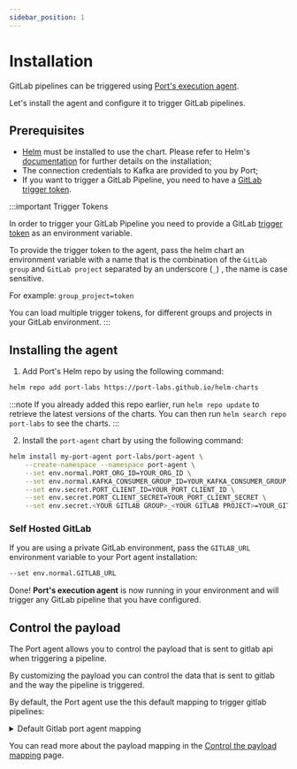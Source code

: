 ```yaml
---
sidebar_position: 1
---
```


# Installation

GitLab pipelines can be triggered using [Port's execution agent](../port-execution-agent/port-execution-agent.md).

Let's install the agent and configure it to trigger GitLab pipelines.

## Prerequisites

- [Helm](https://helm.sh) must be installed to use the chart. Please refer to
  Helm's [documentation](https://helm.sh/docs) for further details on the installation;
- The connection credentials to Kafka are provided to you by Port;
- If you want to trigger a GitLab Pipeline, you need to have a [GitLab trigger token](https://docs.gitlab.com/ee/ci/triggers/).

:::important Trigger Tokens

In order to trigger your GitLab Pipeline you need to provide a GitLab [trigger token](https://docs.gitlab.com/ee/ci/triggers/#create-a-trigger-token) as an environment variable.

To provide the trigger token to the agent, pass the helm chart an environment variable with a name that is the combination of the `GitLab group` and `GitLab project` separated by an underscore (`_`) , the name is case sensitive.

For example: `group_project=token`

You can load multiple trigger tokens, for different groups and projects in your GitLab environment.
:::

## Installing the agent

1. Add Port's Helm repo by using the following command:

```bash showLineNumbers
helm repo add port-labs https://port-labs.github.io/helm-charts
```

:::note
If you already added this repo earlier, run `helm repo update` to retrieve
the latest versions of the charts. You can then run `helm search repo port-labs` to see the charts.
:::

2. Install the `port-agent` chart by using the following command:

```bash showLineNumbers
helm install my-port-agent port-labs/port-agent \
    --create-namespace --namespace port-agent \
    --set env.normal.PORT_ORG_ID=YOUR_ORG_ID \
    --set env.normal.KAFKA_CONSUMER_GROUP_ID=YOUR_KAFKA_CONSUMER_GROUP \
    --set env.secret.PORT_CLIENT_ID=YOUR_PORT_CLIENT_ID \
    --set env.secret.PORT_CLIENT_SECRET=YOUR_PORT_CLIENT_SECRET \
    --set env.secret.<YOUR GITLAB GROUP>_<YOUR GITLAB PROJECT>=YOUR_GITLAB_TOKEN
```

### Self Hosted GitLab

If you are using a private GitLab environment, pass the `GITLAB_URL` environment variable to your Port agent installation:

```bash showLineNumbers
--set env.normal.GITLAB_URL
```

Done! **Port's execution agent** is now running in your environment and will trigger any GitLab pipeline that you have configured.

## Control the payload

The Port agent allows you to control the payload that is sent to gitlab api when triggering a pipeline.

By customizing the payload you can control the data that is sent to gitlab and the way the pipeline is triggered.

By default, the Port agent use the this default mapping to trigger gitlab pipelines:

<details>
<summary>Default Gitlab port agent mapping</summary>

```json showLineNumbers
[
  {
    "enabled": ".payload.action.invocationMethod.type == \"GITLAB\"",
    "url": "(env.GITLAB_URL // \"https://gitlab.com/\") as $baseUrl | (.payload.action.invocationMethod.groupName + \"/\" +.payload.action.invocationMethod.projectName) | @uri as $path | $baseUrl + \"api/v4/projects/\" + $path + \"/trigger/pipeline\"",
    "body": {
      "ref": ".payload.properties.ref // .payload.action.invocationMethod.defaultRef // \"main\"",
      "token": ".payload.action.invocationMethod.groupName as $gitlab_group | .payload.action.invocationMethod.projectName as $gitlab_project | env[($gitlab_group | gsub(\"/\"; \"_\")) + \"_\" + $gitlab_project]",
      "variables": ".payload.action.invocationMethod as $invocationMethod | .payload.properties | to_entries | map({(.key): (.value | tostring)}) | add | if $invocationMethod.omitUserInputs then {} else . end",
      "port_payload": "if .payload.action.invocationMethod.omitPayload then {} else . end"
    }
  }
]
```

</details>

You can read more about the payload mapping in the [Control the payload mapping](../port-execution-agent/control-the-payload.md) page.
